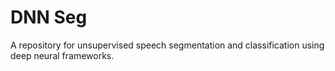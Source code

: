 # DNN Seg

A repository for unsupervised speech segmentation and classification using deep neural frameworks.
